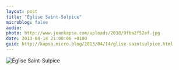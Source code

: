 ```yaml
---
layout: post
title: "Église Saint-Sulpice"
microblog: false
audio: 
photo: http://www.jeankapsa.com/uploads/2018/9fba2f52ef.jpg
date: 2013-04-14 21:00:06 +0100
guid: http://kapsa.micro.blog/2013/04/14/glise-saintsulpice.html
---
```

<img src="http://www.jeankapsa.com/uploads/2018/9fba2f52ef.jpg" alt="Église Saint-Sulpice"/>
